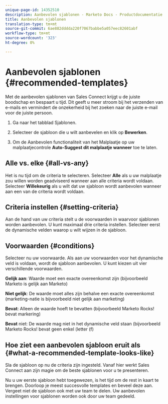```yaml
---
unique-page-id: 14352510
description: Aanbevolen sjablonen - Marketo Docs - Productdocumentatie
title: Aanbevolen sjablonen
translation-type: tm+mt
source-git-commit: 6ae882dddda220f7067babbe5a057eec82601abf
workflow-type: tm+mt
source-wordcount: '323'
ht-degree: 0%

---
```



# Aanbevolen sjablonen {#recommended-templates}

Met de aanbevolen sjablonen van Sales Connect krijgt u de juiste boodschap en bespaart u tijd. Dit geeft u meer stroom bij het verzenden van e-mails en vermindert de onzekerheid bij het zoeken naar de juiste e-mail voor de juiste persoon.

1. Ga naar het tabblad Sjablonen.

1. Selecteer de sjabloon die u wilt aanbevelen en klik op **Bewerken**.

1. Om de Aanbevolen functionaliteit van het Malplaatje op uw malplaatjecontrole **Auto-Suggest dit malplaatje wanneer** toe te laten.

## Alle vs. elke {#all-vs-any}

Het is nu tijd om de criteria te selecteren. Selecteer **Alle** als u uw malplaatje zou willen worden geadviseerd wanneer aan alle criteria wordt voldaan. Selecteer **Willekeurig** als u wilt dat uw sjabloon wordt aanbevolen wanneer aan een van de criteria wordt voldaan.

## Criteria instellen {#setting-criteria}

Aan de hand van uw criteria stelt u de voorwaarden in waarvoor sjablonen worden aanbevolen. U kunt maximaal drie criteria instellen. Selecteer eerst de dynamische velden waarop u wilt wijzen in de sjabloon.

## Voorwaarden {#conditions}

Selecteer nu uw voorwaarde. Als aan uw voorwaarden voor het dynamische veld is voldaan, wordt de sjabloon aanbevolen. U kunt kiezen uit vier verschillende voorwaarden.

**Gelijk aan**: Waarde moet een exacte overeenkomst zijn (bijvoorbeeld Marketo is gelijk aan Marketo)

**Niet gelijk**: De waarde moet alles zijn behalve een exacte overeenkomst (marketing-natie is bijvoorbeeld niet gelijk aan marketing)

**Bevat**: Alleen de waarde hoeft te bevatten (bijvoorbeeld Marketo Rocks! bevat markering)

**Bevat** niet: De waarde mag niet in het dynamische veld staan (bijvoorbeeld Marketo Rocks! bevat geen enkel (letter (f)

## Hoe ziet een aanbevolen sjabloon eruit als {#what-a-recommended-template-looks-like}

Sla de sjabloon op nu de criteria zijn ingesteld. Vanaf hier werkt Sales Connect aan zijn magie om de beste sjablonen voor u te presenteren.

Nu u uw eerste sjabloon hebt toegewezen, is het tijd om de rest in kaart te brengen. Doorloop je meest succesvolle templates en beveel deze aan. Vergeet niet de sjabloon ook met uw team te delen. Uw aanbevolen instellingen voor sjablonen worden ook door uw team gedeeld.
